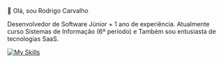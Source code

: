 👋 Olá, sou Rodrigo Carvalho

Desenvolvedor de Software Júnior + 1 ano de experiência. Atualmente curso Sistemas de Informação (6º período) e Também sou entusiasta de tecnologias SaaS.

[![My Skills](https://skillicons.dev/icons?i=ts,go,python,dart,django,nodejs,next,astro,react,flutter,figma,express,nestjs,postgres,prisma,aws&perline=8)](https://skillicons.dev)
